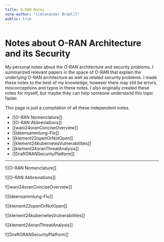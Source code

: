 ```yaml
---
title: O-RAN Notes
note-author: "[[Alexander Braml]]"
public: true
---
```

# Notes about O-RAN Architecture and its Security

My personal notes about the O-RAN architecture and security problems. I summarized relevant papers in the space of O-RAN that explain the underlying O-RAN architecture as well as related security problems. I made these notes to the best of my knowledge, however there may still be errors, misconceptions and typos in these notes. I also originally created these notes for myself, but maybe they can help someone understand this topic faster.

This page is just a compilation of all these independent notes.

- [[O-RAN Nomenclature]]
- [[O-RAN Abbreviations]]
- [[wani24oranConciseOverview]]
- [[Ideensammlung-Flo]]
- [[klement22openOrNotOpen]]
- [[klement24kubernetesVulnerabilities]]
- [[klement24oranThreatAnalysis]]
- [[DraftORANSecurityPlatform]]

---

![[O-RAN Nomenclature]]

![[O-RAN Abbreviations]]

![[wani24oranConciseOverview]]

![[Ideensammlung-Flo]]

![[klement22openOrNotOpen]]

![[klement24kubernetesVulnerabilities]]

![[klement24oranThreatAnalysis]]

![[DraftORANSecurityPlatform]]
